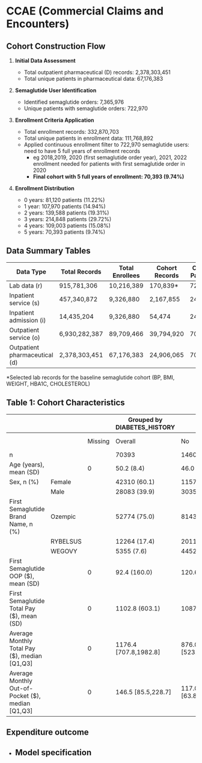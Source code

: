 # CCAE (Commercial Claims and Encounters)


## Cohort Construction Flow

1. **Initial Data Assessment**
   - Total outpatient pharmaceutical (D) records: 2,378,303,451
   - Total unique patients in pharmaceutical data: 67,176,383

2. **Semaglutide User Identification**
   - Identified semaglutide orders: 7,365,976
   - Unique patients with semaglutide orders: 722,970

3. **Enrollment Criteria Application**
   - Total enrollment records: 332,870,703
   - Total unique patients in enrollment data: 111,768,892
   - Applied continuous enrollment filter to 722,970 semaglutide users: need to have 5 full years of enrollment records
     - eg  2018,2019, 2020 (first semaglutide order year), 2021, 2022 enrollment needed for patients with first semaglutide order in 2020
     - **Final cohort with 5 full years of enrollment: 70,393 (9.74%)**

4. **Enrollment Distribution**
   - 0 years: 81,120 patients (11.22%)
   - 1 year: 107,970 patients (14.94%)
   - 2 years: 139,588 patients (19.31%)
   - 3 years: 214,848 patients (29.72%)
   - 4 years: 109,003 patients (15.08%)
   - 5 years: 70,393 patients (9.74%)
        

## Data Summary Tables

| Data Type | Total Records | Total Enrollees | Cohort Records | Cohort Patients |
|-----------|---------------|----------------|----------------|-----------------|
| Lab data (r) | 915,781,306 | 10,216,389 | 170,839* | 722,970 |
| Inpatient service (s) | 457,340,872 | 9,326,880 | 2,167,855 | 24,809 |
| Inpatient admission (i) | 14,435,204 | 9,326,880 | 54,474 | 24,809 |
| Outpatient service (o) | 6,930,282,387 | 89,709,466 | 39,794,920 | 70,374 |
| Outpatient pharmaceutical (d) | 2,378,303,451 | 67,176,383 | 24,906,065 | 70,393 |

*Selected lab records for the baseline semaglutide cohort (BP, BMI, WEIGHT, HBA1C, CHOLESTEROL)


## Table 1: Cohort Characteristics
| | | | Grouped by DIABETES_HISTORY | | | |
|---|---|---|---|---|---|---|
| | | Missing | Overall | No | Yes | P-Value |
| n | | | 70393 | 14606 | 55787 | |
| Age (years), mean (SD) | | 0 | 50.2 (8.4) | 46.0 (9.5) | 51.3 (7.8) | <0.001 |
| Sex, n (%) | Female | | 42310 (60.1) | 11571 (79.2) | 30739 (55.1) | <0.001 |
| | Male | | 28083 (39.9) | 3035 (20.8) | 25048 (44.9) | |
| First Semaglutide Brand Name, n (%) | Ozempic | | 52774 (75.0) | 8143 (55.8) | 44631 (80.0) | <0.001 |
| | RYBELSUS | | 12264 (17.4) | 2011 (13.8) | 10253 (18.4) | |
| | WEGOVY | | 5355 (7.6) | 4452 (30.5) | 903 (1.6) | |
| First Semaglutide OOP ($), mean (SD) | | 0 | 92.4 (160.0) | 120.6 (236.5) | 85.1 (132.0) | <0.001 |
| First Semaglutide Total Pay ($), mean (SD) | | 0 | 1102.8 (603.1) | 1087.4 (497.7) | 1106.9 (627.7) | <0.001 |
| Average Monthly Total Pay ($), median [Q1,Q3] | | 0 | 1176.4 [707.8,1982.8] | 876.0 [523.4,1471.5] | 1265.0 [772.5,2113.4] | <0.001 |
| Average Monthly Out-of-Pocket ($), median [Q1,Q3] | | 0 | 146.5 [85.5,228.7] | 117.0 [63.8,193.2] | 154.3 [92.2,236.2] | <0.001 |


## Expenditure outcome
- Model specification
  - 








